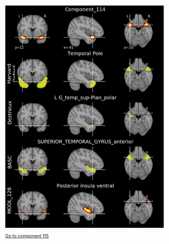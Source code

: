 


![114](preliminary/114.jpg "Component 114")

[Go to component 115](https://parietal-inria.github.io/MODL_atlas/512/115 "Component 115")